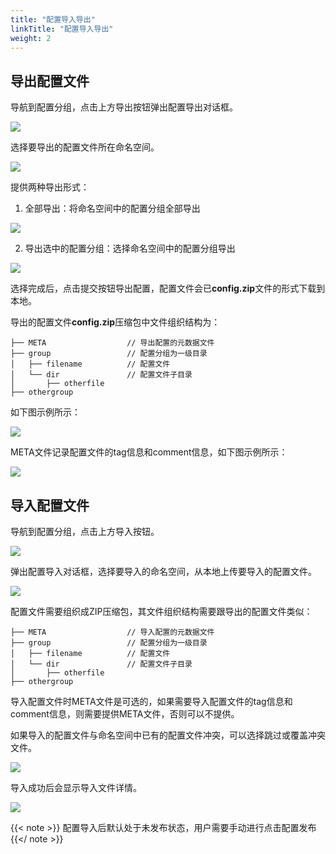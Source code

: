 ```yaml
---
title: "配置导入导出"
linkTitle: "配置导入导出"
weight: 2
---
```


## 导出配置文件
导航到配置分组，点击上方导出按钮弹出配置导出对话框。

![](../图片/配置导入导出/export-config-entrance.png)

选择要导出的配置文件所在命名空间。

![](../图片/配置导入导出/export-config-select-namespace.png)

提供两种导出形式：
1. 全部导出：将命名空间中的配置分组全部导出

![](../图片/配置导入导出/export-config-namespace.png)

2. 导出选中的配置分组：选择命名空间中的配置分组导出

![](../图片/配置导入导出/export-config-group.png)

选择完成后，点击提交按钮导出配置，配置文件会已**config.zip**文件的形式下载到本地。

导出的配置文件**config.zip**压缩包中文件组织结构为：

```
├── META                  // 导出配置的元数据文件
├── group                 // 配置分组为一级目录
│   ├── filename          // 配置文件
│   └── dir               // 配置文件子目录
│       ├── otherfile      
├── othergroup
```
如下图示例所示：

![](../图片/配置导入导出/export-config-zip-structure.png)

META文件记录配置文件的tag信息和comment信息，如下图示例所示：

![](../图片/配置导入导出/export-config-meta-file.png)

## 导入配置文件
导航到配置分组，点击上方导入按钮。

![](../图片/配置导入导出/import-config-entrance.png)

弹出配置导入对话框，选择要导入的命名空间，从本地上传要导入的配置文件。

![](../图片/配置导入导出/import-config-dialog.png)

配置文件需要组织成ZIP压缩包，其文件组织结构需要跟导出的配置文件类似：

```
├── META                  // 导入配置的元数据文件
├── group                 // 配置分组为一级目录
│   ├── filename          // 配置文件
│   └── dir               // 配置文件子目录
│       ├── otherfile      
├── othergroup
```

导入配置文件时META文件是可选的，如果需要导入配置文件的tag信息和comment信息，则需要提供META文件，否则可以不提供。

如果导入的配置文件与命名空间中已有的配置文件冲突，可以选择跳过或覆盖冲突文件。

![](../图片/配置导入导出/import-config-overwrite.png)

导入成功后会显示导入文件详情。

![](../图片/配置导入导出/import-config-result.png)

{{< note >}}
配置导入后默认处于未发布状态，用户需要手动进行点击配置发布
{{</ note >}}
